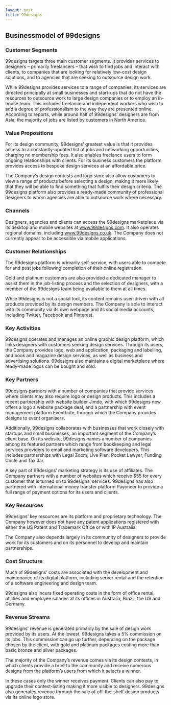 ```yaml
---
layout: post
title: 99designs
---
```


Businessmodel of 99designs
---------------------------

### Customer Segments

99designs targets three main customer segments. It provides services to designers – primarily freelancers – that wish to find jobs and interact with clients, to companies that are looking for relatively low-cost design solutions, and to agencies that are seeking to outsource design work.

While 99designs provides services to a range of companies, its services are directed principally at small businesses and start-ups that do not have the resources to outsource work to large design companies or to employ an in-house team. This includes freelance and independent workers who wish to add a degree of professionalism to the way they are presented online. According to reports, while around half of 99designs’ designers are from Asia, the majority of jobs are listed by customers in North America.

### Value Propositions

For its design community, 99designs’ greatest value is that it provides access to a constantly-updated list of jobs and networking opportunities, charging no membership fees. It also enables freelance users to form ongoing relationships with clients. For its business customers the platform provides access to bespoke design services at an affordable price.

The Company’s design contests and logo store also allow customers to view a range of products before selecting a design, making it more likely that they will be able to find something that fulfils their design criteria. The 99designs platform also provides a ready-made community of professional designers to whom agencies are able to outsource work where necessary.

### Channels

Designers, agencies and clients can access the 99designs marketplace via its desktop and mobile websites at www.99designs.com. It also operates regional domains, including www.99designs.co.uk. The Company does not currently appear to be accessible via mobile applications.

### Customer Relationships

The 99designs platform is primarily self-service, with users able to compete for and post jobs following completion of their online registration.

Gold and platinum customers are also provided a dedicated manager to assist them in the job-listing process and the selection of designers, with a member of the 99designs team being available to them at all times.

While 99designs is not a social tool, its content remains user-driven with all products provided by its design members. The Company is able to interact with its community via its own webpage and its social media accounts, including Twitter, Facebook and Pinterest.

### Key Activities

99designs operates and manages an online graphic design platform, which links designers with customers seeking design services. Through its users, the Company provides logo, web and application, packaging and labelling, and book and magazine design services, as well as business and advertising solutions. 99designs also maintains a digital marketplace where ready-made logos can be bought and sold.

### Key Partners

99designs partners with a number of companies that provide services where clients may also require logo or design products. This includes a recent partnership with website builder Jimdo, with which 99designs now offers a logo a website package deal, and a partnership with event management platform Eventbrite, through which the Company provides designs to event organisers.

Additionally, 99designs collaborates with businesses that work closely with startups and small businesses, an important segment of the Company’s client base. On its website, 99designs names a number of companies among its featured partners which range from bookkeeping and legal services providers to email and marketing software developers. This includes partnerships with Legal Zoom, Live Plan, Pocket Lawyer, Funding Circle and Tax Jar.

A key part of 99designs’ marketing strategy is its use of affiliates. The Company partners with a number of websites which receive $55 for every customer that is turned on to 99designs’ services. 99designs has also partnered with international money transfer platform Payoneer to provide a full range of payment options for its users and clients.

### Key Resources

99designs’ key resources are its platform and proprietary technology. The Company however does not have any patent applications registered with either the US Patent and Trademark Office or with IP Australia.

The Company also depends largely in its community of designers to provide work for its customers and on its personnel to develop and maintain partnerships.

### Cost Structure

Much of 99designs’ costs are associated with the development and maintenance of its digital platform, including server rental and the retention of a software engineering and design team.

99designs also incurs fixed operating costs in the form of office rental, utilities and employee salaries at its offices in Australia, Brazil, the US and Germany.

### Revenue Streams

99designs’ revenue is generated primarily by the sale of design work provided by its users. At the lowest, 99designs takes a 5% commission on its jobs. This commission can go up further, depending on the package chosen by the client, with gold and platinum packages costing more than basic bronze and silver packages.

The majority of the Company’s revenue comes via its design contests, in which clients provide a brief to the community and receive numerous designs from the platform’s users from which it selects a winner.

In these cases only the winner receives payment. Clients can also pay to upgrade their contest-listing making it more visible to designers. 99designs also generates revenue through the sale of off-the-shelf design products via its online logo store.
